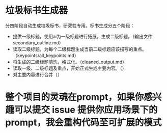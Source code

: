 # 垃圾标书生成器
分四阶段自动生成垃圾标书，研究牲专用。标书生成分五个阶段：

- 提供一级标题，使用ai为一级标题进行拓展，生成二级标题。（输出文件 secondary_outline.md）
- 读取二级标题，为每个二级标题生成当前二级标题应该描写的重点。（keypoints/all_keypoints.md）
- 将生成的二级标题清洗，格式化。（cleaned_output.md）
- 读取一级、二级标题及重点，开始正式生成主要内容。（）
- 对主要内容进行合并（）

# 整个项目的灵魂在prompt，如果你感兴趣可以提交 issue 提供你应用场景下的 prompt，我会重构代码至可扩展的模式
